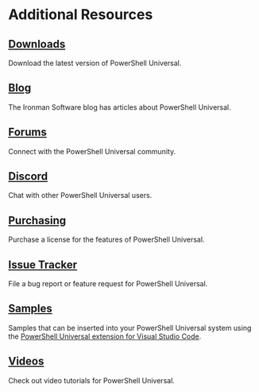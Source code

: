 # Additional Resources

## [Downloads](https://ironmansoftware.com/downloads)

Download the latest version of PowerShell Universal. 

## [Blog](https://blog.ironmansoftware.com/tags/powershelluniversal/)

The Ironman Software blog has articles about PowerShell Universal. 

## [Forums](https://forums.universaldashboard.io)

Connect with the PowerShell Universal community. 

## [Discord](https://discord.gg/csWyH2arD3)

Chat with other PowerShell Universal users. 

## [Purchasing](https://ironmansoftware.com/pricing)

Purchase a license for the features of PowerShell Universal. 

## [Issue Tracker](https://github.com/ironmansoftware/powershell-universal)

File a bug report or feature request for PowerShell Universal.

## [Samples](https://github.com/ironmansoftware/universal-samples)

Samples that can be inserted into your PowerShell Universal system using the [PowerShell Universal extension for Visual Studio Code](https://marketplace.visualstudio.com/items?itemName=ironmansoftware.powershell-universal).

## [Videos](https://www.youtube.com/watch?v=LaZA90UzLPw&list=PL-0mHH7DlSiQ5q66FXHerWv2vOOodD2U9)

Check out video tutorials for PowerShell Universal. 

